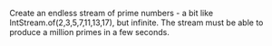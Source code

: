 Create an endless stream of prime numbers - a bit like IntStream.of(2,3,5,7,11,13,17), but infinite. The stream must be able to produce a million primes in a few seconds.